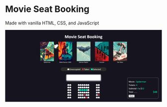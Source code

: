 # Movie Seat Booking     
Made with vanilla HTML, CSS, and JavaScript  
  
![Preview](images/preview.PNG)


